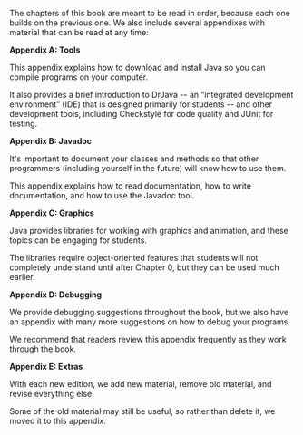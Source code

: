 The chapters of this book are meant to be read in order, because each one builds on the previous one.
We also include several appendixes with material that can be read at any time:



**Appendix A: Tools**



This appendix explains how to download and install Java so you can compile programs on your computer.

It also provides a brief introduction to DrJava -- an “integrated development environment” (IDE) that is designed primarily for students -- and other development tools, including Checkstyle for code quality and JUnit for testing.



**Appendix B: Javadoc**



It's important to document your classes and methods so that other programmers (including yourself in the future) will know how to use them.

This appendix explains how to read documentation, how to write documentation, and how to use the Javadoc tool.



**Appendix C: Graphics**



Java provides libraries for working with graphics and animation, and these topics can be engaging for students.

The libraries require object-oriented features that students will not completely understand until after Chapter 0, but they can be used much earlier.



**Appendix D: Debugging**



We provide debugging suggestions throughout the book, but we also have an appendix with many more suggestions on how to debug your programs.

We recommend that readers review this appendix frequently as they work through the book.



**Appendix E: Extras**



With each new edition, we add new material, remove old material, and revise everything else.

Some of the old material may still be useful, so rather than delete it, we moved it to this appendix.